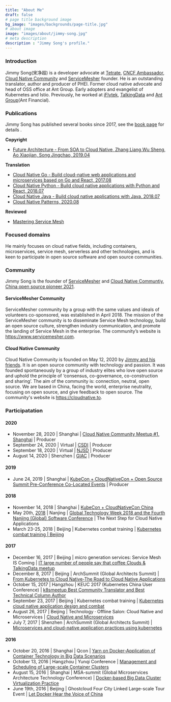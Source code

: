 ```yaml
---
title: "About Me"
draft: false
# page title background image
bg_image: "images/backgrounds/page-title.jpg"
# about image
image: "images/about/jimmy-song.jpg"
# meta description
description : "Jimmy Song's profile."
---
```


### Introduction

Jimmy Song(宋净超) is a developer advocate at [Tetrate](https://tetrate.io), [CNCF Ambassador](https://www.cncf.io/people/ambassadors/), [Cloud Native Community](https://cloudnative.to/en) and [ServiceMesher](https://www.servicemesher.com) founder. He is an outstanding translator, author and producer of PHEI.  Former cloud native advocate and head of OSS office at Ant Group. Early adopters and evangelist of Kubernetes and Istio. Previously, he worked at [iFlytek](https://www.iflytek.com), [TalkingData](https://www.talkingdata.com) and [Ant Group](https://www.antgroup.com)(Ant Financial).

### Publications

Jimmy Song has published several books since 2017, see the [book page](/en/book) for details .

**Copyright**

- [Future Architecture - From SOA to Cloud Native, Zhang Liang,Wu Sheng, Ao Xiaojian, Song Jingchao, 2019.04](/en/book/future-architecture/)

**Translation**

- [Cloud Native Go - Build cloud-native web applications and microservices based on Go and React, 2017.08](/en/book/cloud-native-go)
- [Cloud Native Python - Build cloud native applications with Python and React, 2018.07](/en/book/cloud-native-python/)
- [Cloud Native Java - Build cloud native applications with Java, 2018.07](/en/book/cloud-native-java)
- [Cloud Native Patterns, 2020.08](/en/book/cloud-native-patterns)

**Reviewed**

- [Mastering Service Mesh](https://www.packtpub.com/web-development/mastering-service-mesh-architecture)

### Focused domains

He mainly focuses on cloud native fields, including containers, microservices, service mesh, serverless and other technologies, and is keen to participate in open source software and open source communities.

### Community

Jimmy Song is the founder of [ServiceMesher](https://www.servicemesher.com/) and [Cloud Native Communtiy](https://cloudnative.to), [China open source pioneer 2021](https://segmentfault.com/a/1190000041270720).

#### ServiceMesher Community

ServiceMesher community by a group with the same values and ideals of volunteers co-sponsored, was established in April 2018. The mission of the ServiceMesher community is to disseminate Service Mesh technology, build an open source culture, strengthen industry communication, and promote the landing of Service Mesh in the enterprise. The community’s website is <https://www.servicemesher.com>.

#### Cloud Native Community

Cloud Native Community is founded on May 12, 2020 by [Jimmy and his friends](https://cloudnative.to/en/team). It is an open source community with technology and passion. It was founded spontaneously by a group of industry elites who love open source and uphold the principle of ‘consensus, co-governance, co-construction and sharing’. The aim of the community is: connection, neutral, open source. We are based in China, facing the world, enterprise neutrality, focusing on open source, and give feedback to open source. The community's website is <https://cloudnative.to>.

### Participatation

#### 2020

- November 28, 2020 | Shanghai | [Cloud Native Community Meetup #1, Shanghai](https://www.huodongxing.com/event/9571346308700) | Producer
- September 24, 2020 | Virtual | [CSDI](https://www.bagevent.com/event/csdisummit/p/412889) | Producer
- September 18, 2020 | Virtual | [NJSD](https://www.bagevent.com/event/1233659) | Producer
- August 14, 2020 | Shenzhen | [GIAC](http://giac.msup.com.cn/Giac/schedule/index) | Producer

#### 2019

- June 24, 2019 | Shanghai | [KubeCon + CloudNativeCon + Open Source Summit Pre-Conference Co-Located Events](https://www.lfasiallc.com/events/kubecon-cloudnativecon-china-2019/co-located-events/) | Producer

#### 2018

- November 14, 2018 | Shanghai | [KubeCon + CloudNativeCon China](https://www.lfasiallc.com/events/kubecon-cloudnativecon-china-2018/)
- May 20th, [2018](http://njsd-china.org/NJSDGlobal2018/) | Nanjing | [Global Technology Week 2018 and the Fourth Nanjing (Global) Software Conference](http://njsd-china.org/NJSDGlobal2018/) | The Next Step for Cloud Native Applications
- March 23-25, 2018 | Beijing | Kubernetes combat training | [Kubernetes combat training | Beijing](http://dockone.io/article/2626)

#### 2017

- December 16, 2017 | Beijing | micro generation services: Service Mesh IS Coming | [IT large number of people say that coffee Clouds & TalkingData meetup](http://www.itdks.com/eventlist/detail/1690)
- December 8, 2017 | Beijing | ArchSummit (Global Architects Summit) | [From Kubernetes to Cloud Native-The Road to Cloud Native Applications](http://bj2017.archsummit.com/presentation/306)
- October 15, 2017 | Hangzhou | KEUC 2017 (Kubernetes China User Conference) | [k8smeetup Best Community Translator and Best Technical Column Author](http://keuc.k8smeetup.com/)
- September 23, 2017 | Beijing | Kubernetes combat training | [Kubernetes cloud native application design and combat](https://www.bagevent.com/event/791762)
- August 26, 2017 | Beijing | Technology · Offline Salon: Cloud Native and Microservices | [Cloud Native and Microservices](http://www.huodongxing.com/event/8401246554100)
- July 7, 2017 | Shenzhen | ArchSummit (Global Architects Summit) | [Microservices and cloud-native application practices using kubernetes](http://sz2017.archsummit.com/presentation/1080)

#### 2016

- October 20, 2016 | Shanghai | Qcon | [Yarn on Docker-Application of Container Technology in Big Data Scenarios](http://2016.qconshanghai.com/speakers/202253)
- October 13, 2016 | Hangzhou | Yunqi Conference | [Management and Scheduling of Large-scale Container Clusters](https://yunqi.aliyun.com/2016/hangzhou/schedule?spm=5176.8098788.535884.3.7cdb1f673uSp7Q)
- August 15, 2016 | Shanghai | MSA-summit (Global Microservices Architecture Technology Conference) | [Docker-based Big Data Cluster Virtualization Practice](https://www.oschina.net/event/2185859)
- June 19th, 2016 | Beijing | Ghostcloud Four City Linked Large-scale Tour Event | [Let Docker Hear the Voice of China](https://www.bagevent.com/event/97318)
